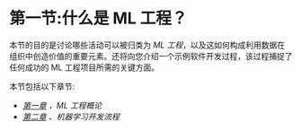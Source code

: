 <title>B17343_Section1_Final_JC_ePub</title>

# 第一节:什么是 ML 工程？

本节的目的是讨论哪些活动可以被归类为 *ML 工程*，以及这如何构成利用数据在组织中创造价值的重要元素。还将向您介绍一个示例软件开发过程，该过程捕捉了任何成功的 ML 工程项目所需的关键方面。

本节包括以下章节:

*   [*第一章*](B17343_01_Final_JC_ePub.xhtml#_idTextAnchor014) *，ML 工程概论*
*   [*第二章*](B17343_02_Final_JC_ePub.xhtml#_idTextAnchor030) *、机器学习开发流程*